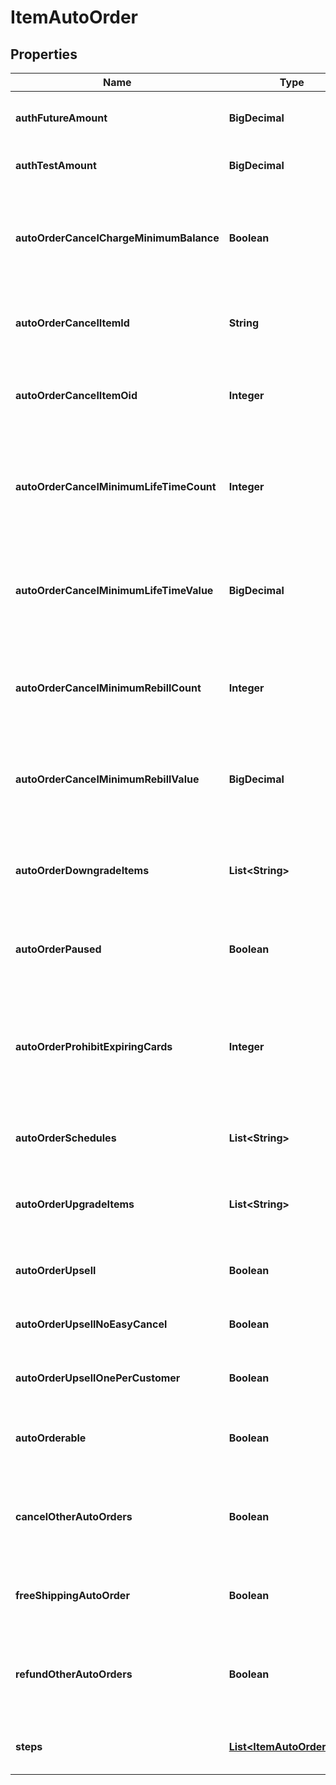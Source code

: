 

# ItemAutoOrder


## Properties

| Name | Type | Description | Notes |
|------------ | ------------- | ------------- | -------------|
|**authFutureAmount** | **BigDecimal** | Amount to try and authorize for the future rebill |  [optional] |
|**authTestAmount** | **BigDecimal** | Amount to try and test authorize |  [optional] |
|**autoOrderCancelChargeMinimumBalance** | **Boolean** | If true, the cost of the cancel item will be the remaining balance of the minimum rebill or lifetime value |  [optional] |
|**autoOrderCancelItemId** | **String** | Item id to attempt charging the customer for if they cancel |  [optional] |
|**autoOrderCancelItemOid** | **Integer** | Item object identifier to attempt charging the customer for if they cancel |  [optional] |
|**autoOrderCancelMinimumLifeTimeCount** | **Integer** | The minimum life time count that must be billed in order to not be charged the cancellation item. |  [optional] |
|**autoOrderCancelMinimumLifeTimeValue** | **BigDecimal** | The minimum life time value that must be paid in order to not be charged the cancellation item. |  [optional] |
|**autoOrderCancelMinimumRebillCount** | **Integer** | The minimum rebill count that must be billed in order to not be charged the cancellation item. |  [optional] |
|**autoOrderCancelMinimumRebillValue** | **BigDecimal** | The minimum rebill value that must be paid in order to not be charged the cancellation item. |  [optional] |
|**autoOrderDowngradeItems** | **List&lt;String&gt;** | List of downgrade items presented to customer service representatives |  [optional] |
|**autoOrderPaused** | **Boolean** | True if the rebill processing of this item is paused |  [optional] |
|**autoOrderProhibitExpiringCards** | **Integer** | Minimum number of months before expiration for the card.  Overrides the account level setting if higher.  Set to zero to disable. |  [optional] |
|**autoOrderSchedules** | **List&lt;String&gt;** | The user selectable schedules that are available |  [optional] |
|**autoOrderUpgradeItems** | **List&lt;String&gt;** | List of upgrade items presented to customer service representatives |  [optional] |
|**autoOrderUpsell** | **Boolean** | True if this item uses a fixed upsell step schedule |  [optional] |
|**autoOrderUpsellNoEasyCancel** | **Boolean** | Do not send the easy cancel email to the customer |  [optional] |
|**autoOrderUpsellOnePerCustomer** | **Boolean** | Limit the purchase of this item to one per customer |  [optional] |
|**autoOrderable** | **Boolean** | True if this item can be automatically ordered by the customer |  [optional] |
|**cancelOtherAutoOrders** | **Boolean** | True if other auto orders for this customer should be canceled when this item is ordered |  [optional] |
|**freeShippingAutoOrder** | **Boolean** | True if the customer should be given free shipping |  [optional] |
|**refundOtherAutoOrders** | **Boolean** | True if other auto orders for this customer should refunded if this item is refunded. |  [optional] |
|**steps** | [**List&lt;ItemAutoOrderStep&gt;**](ItemAutoOrderStep.md) | The rebill steps if this auto order is an upsell |  [optional] |



